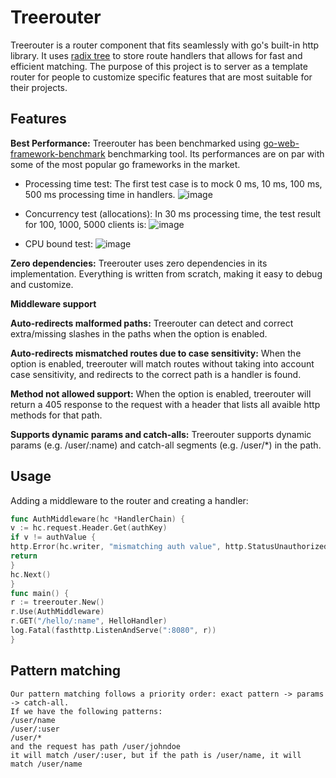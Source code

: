# Treerouter
Treerouter is a router component that fits seamlessly with go's built-in http library. It uses [radix tree](https://en.wikipedia.org/wiki/Radix_tree) to store route handlers that allows for fast and efficient matching.
The purpose of this project is to server as a template router for people to customize specific features that are most suitable for their projects.

## Features
**Best Performance:** Treerouter has been benchmarked using [go-web-framework-benchmark](https://github.com/smallnest/go-web-framework-benchmark) benchmarking tool. Its performances are on par with some of the most popular go frameworks in the market.
- Processing time test: The first test case is to mock 0 ms, 10 ms, 100 ms, 500 ms processing time in handlers.
![image](https://github.com/user-attachments/assets/f8a9cd7f-061d-4618-964e-3e462dd24177)

- Concurrency test (allocations): In 30 ms processing time, the test result for 100, 1000, 5000 clients is:
![image](https://github.com/user-attachments/assets/3c7205c0-5de6-4f30-aada-f2a37076824f)

- CPU bound test:
![image](https://github.com/user-attachments/assets/fc3d3bd9-e6f0-4263-8ee8-4263d7800a7f)

**Zero dependencies:** Treerouter uses zero dependencies in its implementation. Everything is written from scratch, making it easy to debug and customize.

**Middleware support**

**Auto-redirects malformed paths:** Treerouter can detect and correct extra/missing slashes in the paths when the option is enabled.

**Auto-redirects mismatched routes due to case sensitivity:** When the option is enabled, treerouter will match routes without taking into account case sensitivity, and redirects to the correct path is a handler is found.

**Method not allowed support:** When the option is enabled, treerouter will return a 405 response to the request with a header that lists all avaible http methods for that path.

**Supports dynamic params and catch-alls:** Treerouter supports dynamic params (e.g. /user/:name) and catch-all segments (e.g. /user/*) in the path.

## Usage
Adding a middleware to the router and creating a handler:
```go
func AuthMiddleware(hc *HandlerChain) {
v := hc.request.Header.Get(authKey)
if v != authValue {
http.Error(hc.writer, "mismatching auth value", http.StatusUnauthorized)
return
}
hc.Next()
}
func main() {
r := treerouter.New()
r.Use(AuthMiddleware)
r.GET("/hello/:name", HelloHandler)
log.Fatal(fasthttp.ListenAndServe(":8080", r))
}
```
## Pattern matching
```
Our pattern matching follows a priority order: exact pattern -> params -> catch-all.
If we have the following patterns:
/user/name
/user/:user
/user/*
and the request has path /user/johndoe
it will match /user/:user, but if the path is /user/name, it will match /user/name
```
